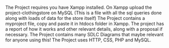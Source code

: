 The Project requires you have Xampp installed.
On Xampp upload the project-clothingstore on MySQL (This is a file with all the sql queries done along with loads of data for the store itself)
The Project contains a myproject file, copy and paste it in htdocs folder in Xampp.
The project has a report of how it works and other relevant details, along with a proposal if necessary.
The Project contains many SDLC Diagrams that maybe relevant for anyone using this!
The Project uses HTTP, CSS, PHP and MySQL.
